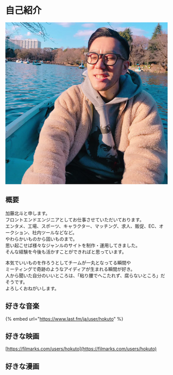 # 自己紹介

![](.gitbook/assets/541169708d528191d0fff1bc055bc0588ede004820010209nokohi2jpg.jpeg)

## 概要

加藤北斗と申します。  
フロントエンドエンジニアとしてお仕事させていただいております。  
エンタメ、工場、スポーツ、キャラクター、マッチング、求人、販促、EC、オークション、社内ツールなどなど。  
やわらかいものから固いものまで。  
思い起こせば様々なジャンルのサイトを制作・運用してきました。  
そんな経験を今後も活かすことができればと思っています。

本気でいいものを作ろうとしてチームが一丸となってる瞬間や  
ミーティングで奇跡のようなアイディアが生まれる瞬間が好き。  
人から聞いた自分のいいところは、「粘り腰でへこたれず、腐らないところ」だそうです。  
よろしくおねがいします。

## 好きな音楽

{% embed url="https://www.last.fm/ja/user/hokuto" %}

## 好きな映画

[https://filmarks.com/users/hokuto](https://filmarks.com/users/hokuto)

## 好きな漫画

